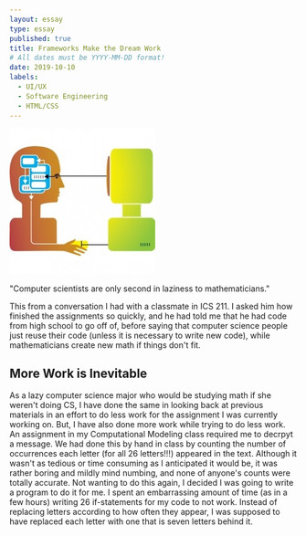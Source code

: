 ```yaml
---
layout: essay
type: essay
published: true
title: Frameworks Make the Dream Work
# All dates must be YYYY-MM-DD format!
date: 2019-10-10
labels:
  - UI/UX
  - Software Engineering
  - HTML/CSS
---
```

<img class="ui medium left floated image" src="../images/hci-image.jpg">

"Computer scientists are only second in laziness to mathematicians."
 
This from a conversation I had with a classmate in ICS 211. I asked him how finished the assignments so quickly, and he had told me that he had code from high school to go off of, before saying that computer science people just reuse their code (unless it is necessary to write new code), while mathematicians create new math if things don't fit. 

## More Work is Inevitable
As a lazy computer science major who would be studying math if she weren't doing CS, I have done the same in looking back at previous materials in an effort to do less work for the assignment I was currently working on. But, I have also done more work while trying to do less work. An assignment in my Computational Modeling class required me to decrpyt a message. We had done this by hand in class by counting the number of occurrences each letter (for all 26 letters!!!) appeared in the text. Although it wasn't as tedious or time consuming as I anticipated it would be, it was rather boring and mildly mind numbing, and none of anyone's counts were totally accurate. Not wanting to do this again, I decided I was going to write a program to do it for me. I spent an embarrassing amount of time (as in a few hours) writing 26 if-statements for my code to not work. Instead of replacing letters according to how often they appear, I was supposed to have replaced each letter with one that is seven letters behind it. 
